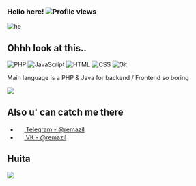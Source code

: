 ### Hello here! ![Profile views](https://gpvc.arturio.dev/ReMazil)

![he](https://github.com/ReMazil/ReMazil/blob/master/he.gif)

## Ohhh look at this..

![PHP](https://img.shields.io/badge/-PHP-%230075a8?logo=PHP&logoColor=white&style=flat-square) ![JavaScript](https://img.shields.io/badge/-JavaScript-%23e9d54c?logo=javascript&logoColor=white&style=flat-square) ![HTML](https://img.shields.io/badge/-HTML-%23de4b25?logo=html5&logoColor=white&style=flat-square) ![CSS](https://img.shields.io/badge/-CSS-%230174b8?logo=css3&logoColor=white&style=flat-square) ![Git](https://img.shields.io/badge/-Git-%23ea4f32?logo=git&logoColor=white&style=flat-square)

Main language is a PHP & Java for backend / Frontend so boring

<img src="https://github-readme-stats.vercel.app/api/top-langs/?username=ReMazil&hide_title=false" />

## Also u' can catch me there
- <a href="https://t.me/remazil"><img src="https://upload.wikimedia.org/wikipedia/commons/thumb/8/82/Telegram_logo.svg/768px-Telegram_logo.svg.png" width=16 height=16 /> Telegram - @remazil</a>
- <a href="https://vk.com/remazil"><img src="https://upload.wikimedia.org/wikipedia/commons/thumb/2/21/VK.com-logo.svg/1024px-VK.com-logo.svg.png" width=16 height=16 /> VK - @remazil</a>

## Huita
<img src="https://github-readme-stats.vercel.app/api?username=remazil&show_icons=true&count_private=true">
